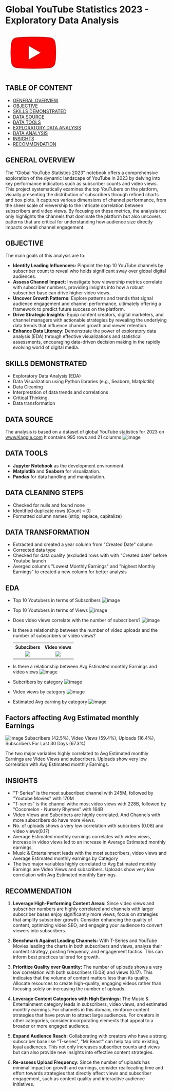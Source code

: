 # Global YouTube Statistics 2023 - Exploratory Data Analysis
![image](you.jpg)

## TABLE OF CONTENT
- [GENERAL OVERVIEW](#general-overview)
- [OBJECTIVE](#objective)
- [SKILLS DEMONSTRATED](#skills-demonstrated)
- [DATA SOURCE](#data-source)
- [DATA TOOLS](#data-tools)
- [EXPLORATORY DATA ANALYSIS](#exploratory-data-analysis)
- [DATA ANALYSIS](#data-analysis)
- [INSIGHTS](#insights)
- [RECOMMENDATION](#recommendation)

## GENERAL OVERVIEW
The "Global YouTube Statistics 2023" notebook offers a comprehensive exploration of the dynamic landscape of YouTube in 2023 by delving into key performance indicators such as subscriber counts and video views. This project systematically examines the top YouTubers on the platform, visually presenting the distribution of subscribers through refined charts and box plots. It captures various dimensions of channel performance, from the sheer scale of viewership to the intricate correlation between subscribers and video views. By focusing on these metrics, the analysis not only highlights the channels that dominate the platform but also uncovers patterns that are critical for understanding how audience size directly impacts overall channel engagement.

## OBJECTIVE
The main goals of this analysis are to:
- **Identify Leading Influencers:** Pinpoint the top 10 YouTube channels by subscriber count to reveal who holds significant sway over global digital audiences.
- **Assess Channel Impact:** Investigate how viewership metrics correlate with subscriber numbers, providing insights into how a robust subscriber base can drive higher video views.
- **Uncover Growth Patterns:** Explore patterns and trends that signal audience engagement and channel performance, ultimately offering a framework to predict future success on the platform.
- **Drive Strategic Insights:** Equip content creators, digital marketers, and channel managers with actionable strategies by revealing the underlying data trends that influence channel growth and viewer retention.
- **Enhance Data Literacy:** Demonstrate the power of exploratory data analysis (EDA) through effective visualizations and statistical assessments, encouraging data-driven decision making in the rapidly evolving world of digital media.

## SKILLS DEMONSTRATED
- Exploratory Data Analysis (EDA)
- Data Visualization using Python libraries (e.g., Seaborn, Matplotlib)
- Data Cleaning
- Interpretation of data trends and correlations
- Critical Thinking.
- Data transformation

## DATA SOURCE
The analysis is based on a dataset of global YouTube statistics for 2023 on www.Kaggle.com
It contains 995 rows and 21 columns
![image](https://github.com/user-attachments/assets/994aba60-5dbc-4896-b191-7f2a5c1af9b4)

## DATA TOOLS
- **Jupyter Notebook** as the development environment.
- **Matplotlib** and **Seaborn** for visualization.
- **Pandas** for data handling and manipulation.

## DATA CLEANING STEPS
- Checked for nulls and found none
- Identified duplicate rows (Count = 0)
- Formatted column names (strip, replace, capitalize)

## DATA TRANSFORMATION
- Extracted and created a year column from "Created Date" column
- Corrected data type
- Checked for data quality (excluded rows with with "Created date" before Youtube launch
- Averged columns "Lowest Monthly Earnings" and "highest Monthly Earnings" to created a new column for better analysis

## EDA
- Top 10 Youtubers in terms of Subscribers
![image](https://github.com/user-attachments/assets/ebbab55f-c007-4b76-a80d-0b5b00443736)

- Top 10 Youtubers in terms of Views
![image](https://github.com/user-attachments/assets/f4f030b7-a6cf-46f6-8442-ccb3d5a47344)

- Does video views correlate with the number of subscribers?
  ![image](https://github.com/user-attachments/assets/7cb84436-0186-4ff4-b8e0-2a4d05c2c421)
- Is there a relationship between the number of video uploads and the number of subscribers or video views?
  <table> <tr> <th style="text-align:center">Subscibers</th> <th style="text-align:center">Video views</th> </tr> <tr> <td align="center"><img src="https://github.com/user-attachments/assets/e103061b-f961-45cf-90f3-9602fc617766" width="400"/></td> <td align="center"><img src="https://github.com/user-attachments/assets/95b75ddc-99bc-4d3e-bd02-c0ee1ff973f7" width="400"/></td> </tr> </table>
- Is there a relationship between Avg Estimated monthly Earnings and video views
![image](https://github.com/user-attachments/assets/56d080bb-0c8c-465d-b145-9a1fc6aed34c)
- Subcribers by category
![image](https://github.com/user-attachments/assets/994c3ed0-b456-4a81-9125-d86cc09e7821)
- Video views by category
![image](https://github.com/user-attachments/assets/538dd157-0802-414c-8f19-cb23120d60b0)
- Estimated Avg earning by category
  ![image](https://github.com/user-attachments/assets/fe1697ec-71bb-43dd-9225-8ae9a9cdd2e4)

## Factors affecting Avg Estimated monthly Earnings
![image](https://github.com/user-attachments/assets/3a631bc2-1c69-405e-81ab-46a8f1252b16)
Subscribers                       (42.5%),
Video Views                       (59.4%),
Uploads                           (16.4%),
Subscribers For Last 30 Days      (67.3%)

The two major variables highly correlated to Avg Estimated monthly Earnings are Video Views and subscribers. Uploads show very low correlation with Avg Estimated monthly Earnings.

## INSIGHTS
- "T-Series" is the most subscribed channel with 245M, followed by "Youtube Movies" with 170M
- "T-series" is the channel withe most video views with 228B, followed by "Cocomelon - Nursery Rhymes" with 164B
- Video Views and Subcribers are highly correlated. And Channels with more subscribers do have more views.
- No. of uploads shows a very low correlation with subcribers (0.08) and video views(0.17)
- Average Estimated monthly earnings correlates with video views, increase in video views led to an increase in Average Estimated monthly earnings
- Music & Entertainment leads with the most subscribers, video views and Average Estimated monthly earnings by Category
- The two major variables highly correlated to Avg Estimated monthly Earnings are Video Views and subscribers. Uploads show very low correlation with Avg Estimated monthly Earnings.

## RECOMMENDATION
1. **Leverage High-Performing Content Areas:** Since video views and subscriber numbers are highly correlated and channels with larger subscriber bases enjoy significantly more views, focus on strategies that amplify subscriber growth. Consider enhancing the quality of content, optimizing video SEO, and engaging your audience to convert viewers into subscribers.

2. **Benchmark Against Leading Channels:** With T-Series and YouTube Movies leading the charts in both subscribers and views, analyze their content strategy, posting frequency, and engagement tactics. This can inform best practices tailored for growth.

3. **Prioritize Quality over Quantity:** The number of uploads shows a very low correlation with both subscribers (0.08) and views (0.17). This indicates that the volume of content matters less than its quality. Allocate resources to create high-quality, engaging videos rather than focusing solely on increasing the number of uploads.

3. **Leverage Content Categories with High Earnings:**
The Music & Entertainment category leads in subscribers, video views, and estimated monthly earnings. For channels in this domain, reinforce content strategies that have proven to attract large audiences. For creators in other categories, consider incorporating elements that appeal to a broader or more engaged audience.

4. **Expand Audience Reach:** Collaborating with creators who have a strong subscriber base like "T-series", "Mr Beast" can help tap into existing, loyal audiences. This not only increases subscriber counts and views but can also provide new insights into effective content strategies.

5. **Re-assess Upload Frequency:** Since the number of uploads has minimal impact on growth and earnings, consider reallocating time and effort towards strategies that directly affect views and subscriber engagement, such as content quality and interactive audience initiatives.
